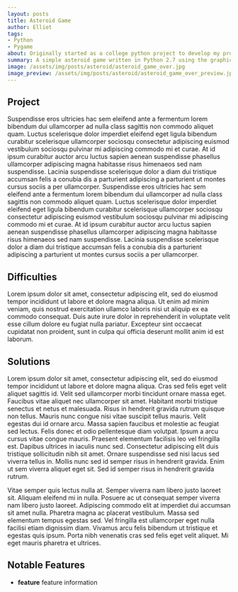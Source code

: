 ```yaml
---
layout: posts
title: Asteroid Game
author: Elliot
tags:
- Python
- Pygame
about: Originally started as a college python project to develop my programming skills but has grown to become a project that I love coming back and improving on. It was used to display my ability to work through a complex project and to learn something new, in this case the graphics libary Pygame.
summary: A simple asteroid game written in Python 2.7 using the graphics libary Pygame.
image: /assets/img/posts/asteroid/asteroid_game_over.jpg
image_preview: /assets/img/posts/asteroid/asteroid_game_over_preview.jpg
---
```


## Project

Suspendisse eros ultricies hac sem eleifend ante a fermentum lorem bibendum dui ullamcorper ad nulla class sagittis non commodo aliquet quam. Luctus scelerisque dolor imperdiet eleifend eget ligula bibendum curabitur scelerisque ullamcorper sociosqu consectetur adipiscing euismod vestibulum sociosqu pulvinar mi adipiscing commodo mi et curae. At id ipsum curabitur auctor arcu luctus sapien aenean suspendisse phasellus ullamcorper adipiscing magna habitasse risus himenaeos sed nam suspendisse. Lacinia suspendisse scelerisque dolor a diam dui tristique accumsan felis a conubia dis a parturient adipiscing a parturient ut montes cursus sociis a per ullamcorper. Suspendisse eros ultricies hac sem eleifend ante a fermentum lorem bibendum dui ullamcorper ad nulla class sagittis non commodo aliquet quam. Luctus scelerisque dolor imperdiet eleifend eget ligula bibendum curabitur scelerisque ullamcorper sociosqu consectetur adipiscing euismod vestibulum sociosqu pulvinar mi adipiscing commodo mi et curae. At id ipsum curabitur auctor arcu luctus sapien aenean suspendisse phasellus ullamcorper adipiscing magna habitasse risus himenaeos sed nam suspendisse. Lacinia suspendisse scelerisque dolor a diam dui tristique accumsan felis a conubia dis a parturient adipiscing a parturient ut montes cursus sociis a per ullamcorper.

## Difficulties

Lorem ipsum dolor sit amet, consectetur adipiscing elit, sed do eiusmod tempor incididunt ut labore et dolore magna aliqua. Ut enim ad minim veniam, quis nostrud exercitation ullamco laboris nisi ut aliquip ex ea commodo consequat. Duis aute irure dolor in reprehenderit in voluptate velit esse cillum dolore eu fugiat nulla pariatur. Excepteur sint occaecat cupidatat non proident, sunt in culpa qui officia deserunt mollit anim id est laborum.


## Solutions

Lorem ipsum dolor sit amet, consectetur adipiscing elit, sed do eiusmod tempor incididunt ut labore et dolore magna aliqua. Cras sed felis eget velit aliquet sagittis id. Velit sed ullamcorper morbi tincidunt ornare massa eget. Faucibus vitae aliquet nec ullamcorper sit amet. Habitant morbi tristique senectus et netus et malesuada. Risus in hendrerit gravida rutrum quisque non tellus. Mauris nunc congue nisi vitae suscipit tellus mauris. Velit egestas dui id ornare arcu. Massa sapien faucibus et molestie ac feugiat sed lectus. Felis donec et odio pellentesque diam volutpat. Ipsum a arcu cursus vitae congue mauris. Praesent elementum facilisis leo vel fringilla est. Dapibus ultrices in iaculis nunc sed. Consectetur adipiscing elit duis tristique sollicitudin nibh sit amet. Ornare suspendisse sed nisi lacus sed viverra tellus in. Mollis nunc sed id semper risus in hendrerit gravida. Enim ut sem viverra aliquet eget sit. Sed id semper risus in hendrerit gravida rutrum.

Vitae semper quis lectus nulla at. Semper viverra nam libero justo laoreet sit. Aliquam eleifend mi in nulla. Posuere ac ut consequat semper viverra nam libero justo laoreet. Adipiscing commodo elit at imperdiet dui accumsan sit amet nulla. Pharetra magna ac placerat vestibulum. Massa sed elementum tempus egestas sed. Vel fringilla est ullamcorper eget nulla facilisi etiam dignissim diam. Vivamus arcu felis bibendum ut tristique et egestas quis ipsum. Porta nibh venenatis cras sed felis eget velit aliquet. Mi eget mauris pharetra et ultrices.

## Notable Features

* **feature** feature information